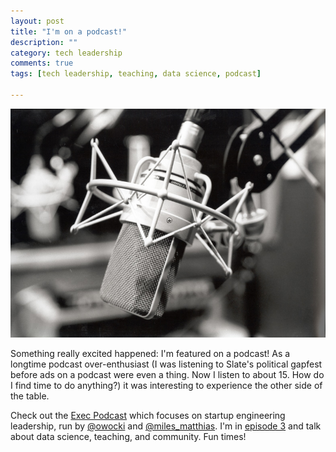 ```yaml
---
layout: post
title: "I'm on a podcast!"
description: ""
category: tech leadership
comments: true
tags: [tech leadership, teaching, data science, podcast]

---
```

![microphone](/images/microphone.jpg)

Something really excited happened: I'm featured on a podcast! As a longtime podcast over-enthusiast (I was listening to Slate's political gapfest before ads on a podcast were even a thing. Now I listen to about 15. How do I find time to do anything?) it was interesting to experience the other side of the table.

Check out the [Exec Podcast](http://execpodcast.com) which focuses on startup engineering leadership, run by [@owocki](https://twitter.com/owocki) and [@miles_matthias](https://twitter.com/miles_matthias). I'm in [episode 3](http://execpodcast.com/podcast/0-3-data-science-teaching-community-w-diana-pfeil/) and talk about data science, teaching, and community. Fun times!
